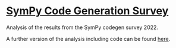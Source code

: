# [SymPy Code Generation Survey](analysis.html)

Analysis of the results from the SymPy codegen survey 2022.

A further version of the analysis including code can be found [here](analysis-with-code.html).
